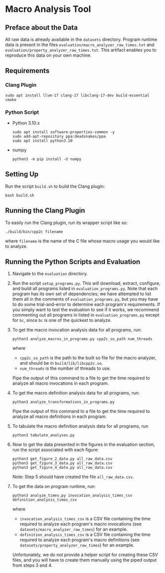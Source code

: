 # Macro Analysis Tool

## Preface about the Data
All raw data is already available in the `datasets` directory.
Program runtime data is present in the files `evaluation/macro_analyzer_raw_times.txt` and `evaluation/property_analyzer_raw_times.txt`.
This artifact enables you to reproduce this data on your own machine.

## Requirements

### Clang Plugin
```
sudo apt install llvm-17 clang-17 libclang-17-dev build-essential cmake
```

### Python Script
- Python 3.10.x
  ```
  sudo apt install software-properties-common -y
  sudo add-apt-repository ppa:deadsnakes/ppa
  sudo apt install python3.10
  ```
- numpy
  ```
  python3 -m pip install -U numpy
  ```

## Setting Up
Run the script `build.sh` to build the Clang plugin:
```
bash build.sh
```

## Running the Clang Plugin
To easily run the Clang plugin, run its wrapper script like so:
```
./build/bin/cpp2c filename
```
where `filename` is the name of the C file whose macro usage you would like to analyze.

## Running the Python Scripts and Evaluation
1. Navigate to the `evaluation` directory.
2. Run the script `setup_programs.py`.
   This will download, extract, configure, and build all programs listed in `evaluation_programs.py`.
   Note that each program has its own set of dependencies; we have attempted to list them all in the comments of `evaluation_programs.py`, but you may have to do some trial-and-error to determine each program's requirements.
   If you simply want to test the evaluation to see if it works, we recommend commenting out all programs in listed in `evaluation_programs.py` except for `bc`, since `bc` is one of the quickest to analyze.
3. To get the macro invocation analysis data for all programs, run:
   ```
   python3 analyze_macros_in_programs.py cpp2c_so_path num_threads
   ```
   where
   - `cpp2c_so_path` is the path to the built so file for the macro analyzer, and should be in `build/lib/libcpp2c.so`.
   - `num_threads` is the number of threads to use.
   
   Pipe the output of this command to a file to get the time required to analyze all macro invocations in each program.
4. To get the macro definition analysis data for all programs, run:
   ```
   python3 analyze_transformations_in_programs.py
   ```
   
   Pipe the output of this command to a file to get the time required to analyze all macro definitions in each program.
5. To tabulate the macro definition analysis data for all programs, run
   ```
   python3 tabulate_analyses.py
   ```
6. Now to get the data presented in the figures in the evaluation section, run the script associated with each figure:
    ```
   python3 get_figure_2_data.py all_raw_data.csv
   python3 get_figure_3_data.py all_raw_data.csv
   python3 get_figure_4_data.py all_raw_data.csv
   ```

   Note: Step 5 should have created the file `all_raw_data.csv`.
7. To get the data on program runtime, run:
   ```
   python3 analyze_times.py invocation_analysis_times_csv definition_analysis_times_csv
   ```
   where
   - `invocation_analysis_times_csv` is a CSV file containing the time required to analyze each program's macro invocations (see `datasets/macro_analyzer_raw_times`) for an example.
   - `definition_analysis_times_csv` is a CSV file containing the time required to analyze each program's macro definitions (see `datasets/property_analyzer_raw_times`) for an example.
  
   Unfortunately, we do not provide a helper script for creating these CSV files, and you will have to create them manually using the piped output from steps 3 and 4.
